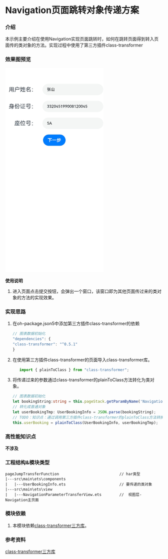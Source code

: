 # Navigation页面跳转对象传递方案

### 介绍

本示例主要介绍在使用Navigation实现页面跳转时，如何在跳转页面得到转入页面传的类对象的方法。实现过程中使用了第三方插件class-transformer
### 效果图预览

![](../../screenshots/device/navigationParameterTransfer.gif)

**使用说明**

1. 进入页面点击提交按钮，会弹出一个窗口，该窗口即为其他页面传过来的类对象的方法的实现效果。

### 实现思路

1. 在oh-package.json5中添加第三方插件class-transformer的依赖

   ```typescript
   // 图表数据初始化
   "dependencies": {
   "class-transformer": "^0.5.1"
   }
   ```

2. 在使用第三方插件class-transformer的页面导入class-transformer库。

   ```typescript
      import { plainToClass } from "class-transformer";
   ```

3. 将传递过来的参数通过class-transformer的plainToClass方法转化为类对象。

   ```typescript
   // 图表数据初始化
   let bookingString:string = this.pageStack.getParamByName('NavigationParameterTransfer')[0] as string;
   // 转化成普通对象
   let userBookingTmp: UserBookingInfo = JSON.parse(bookingString);
   // TODO：知识点：通过调用第三方插件class-transformer的plainToClass方法转换成类对象, 不进行转换直接使用userBookingTmp调用getUserInfo方法会造成crash
   this.userBooking = plainToClass(UserBookingInfo, userBookingTmp);
   ```

### 高性能知识点

**不涉及**

### 工程结构&模块类型

   ```
   pageJumpTransferFunction                           // har类型
   |---src\main\ets\components
   |   |---UserBookingInfo.ets                        // 要传递的类对象
   |---src\main\ets\view
   |   |---NavigationParameterTransferView.ets        //  视图层-Navigation主页面
   ```

### 模块依赖

1. 本模块依赖[class-transformer三方库](https://github.com/pleerock/class-transformer-demo)。
### 参考资料

[class-transformer三方库](https://github.com/pleerock/class-transformer-demo)